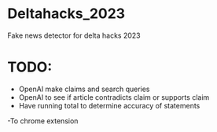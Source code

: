 # Deltahacks_2023
Fake news detector for delta hacks 2023


# TODO:
- OpenAI make claims and search queries
- OpenAI to see if article contradicts claim or supports claim
- Have running total to determine accuracy of statements

-To chrome extension

